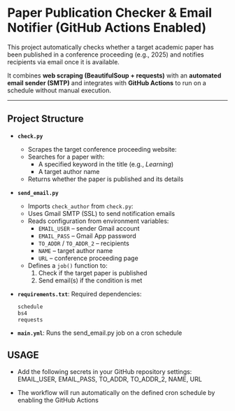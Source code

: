 # Paper Publication Checker & Email Notifier (GitHub Actions Enabled)

This project automatically checks whether a target academic paper has been published in a conference proceeding (e.g., 2025) and notifies recipients via email once it is available.  

It combines **web scraping (BeautifulSoup + requests)** with an **automated email sender (SMTP)** and integrates with **GitHub Actions** to run on a schedule without manual execution.

---

## Project Structure

- **`check.py`**  
  - Scrapes the target conference proceeding website: 
  - Searches for a paper with:
    - A specified keyword in the title (e.g., *Learning*)  
    - A target author name  
  - Returns whether the paper is published and its details  

- **`send_email.py`**  
  - Imports `check_author` from `check.py`:
  - Uses Gmail SMTP (SSL) to send notification emails  
  - Reads configuration from environment variables:
    - `EMAIL_USER` – sender Gmail account  
    - `EMAIL_PASS` – Gmail App password  
    - `TO_ADDR` / `TO_ADDR_2` – recipients  
    - `NAME` – target author name  
    - `URL` – conference proceeding page  
  - Defines a `job()` function to:
    1. Check if the target paper is published  
    2. Send email(s) if the condition is met  

- **`requirements.txt`**:
  Required dependencies:
  ```txt
  schedule
  bs4
  requests

- **`main.yml`**:
Runs the send_email.py job on a cron schedule



## USAGE

- Add the following secrets in your GitHub repository settings: EMAIL_USER, EMAIL_PASS, TO_ADDR, TO_ADDR_2, NAME, URL

- The workflow will run automatically on the defined cron schedule by enabling the GitHub Actions

